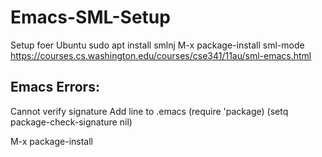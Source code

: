 # Emacs-SML-Setup

Setup foer Ubuntu
sudo apt install smlnj
M-x package-install sml-mode
https://courses.cs.washington.edu/courses/cse341/11au/sml-emacs.html

## Emacs Errors:
Cannot verify signature
Add line to .emacs
(require 'package)
(setq package-check-signature nil)

M-x package-install

